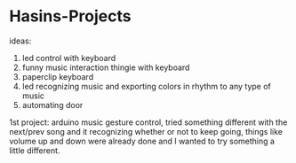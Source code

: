 # Hasins-Projects
ideas:
1. led control with keyboard
2. funny music interaction thingie with keyboard
3. paperclip keyboard
4. led recognizing music and exporting colors in rhythm to any type of music
5. automating door 

1st project: arduino music gesture control, tried something different with the next/prev song and it recognizing whether or not to keep going, things like volume up and down were already done and I wanted to try something a little different.

